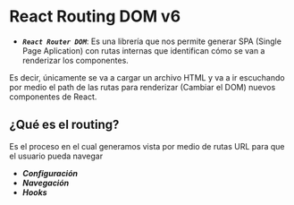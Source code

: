 # React Routing DOM v6

- _**`React Router DOM`**_:  Es una librería que nos permite generar SPA (Single Page Aplication) con rutas internas que identifican cómo se van a renderizar los componentes.

Es decir, únicamente se va a cargar un archivo HTML y va a ir escuchando por medio el path de las rutas para renderizar (Cambiar el DOM) nuevos componentes de React.

## ¿Qué es el routing?
Es el proceso en el cual generamos vista por medio de rutas URL para que el usuario pueda navegar

- **_Configuración_**
- _**Navegación**_
- _**Hooks**_